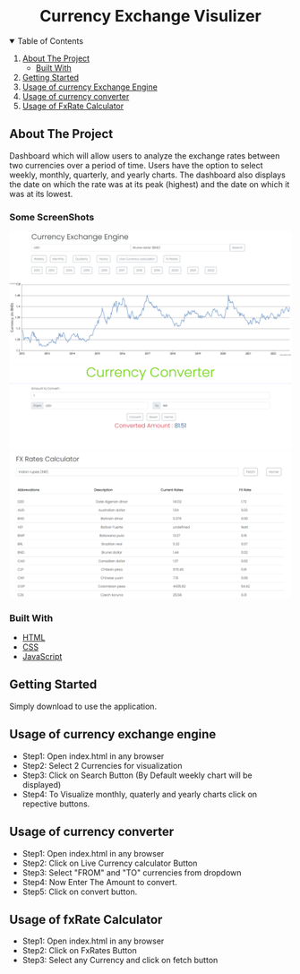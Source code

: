 
<!--
*** If you have a suggestion
*** that would make this better, please fork the repo and create a pull request
*** or simply open an issue with the tag "enhancement".
*** Thanks again! Now go create something AMAZING! :D
-->


<br />
<p align="center">

  <h1 align="center">Currency Exchange Visulizer</h1>



<!-- TABLE OF CONTENTS -->
<details open="open">
  <summary>Table of Contents</summary>
  <ol>
    <li>
      <a href="#about-the-project">About The Project</a>
      <ul>
        <li><a href="#built-with">Built With</a></li>
      </ul>
    </li>
    <li>
      <a href="#getting-started">Getting Started</a>
    </li>
    <li><a href="#Usage-of-currency-exchange-engine">Usage of currency Exchange Engine</a></li>
    <li><a href="#Usage-of-currency-exchange-engine">Usage of currency converter</a></li>
    <li><a href="#Usage-of-currency-exchange-engine">Usage of FxRate Calculator</a></li>
  </ol>
</details>



<!-- ABOUT THE PROJECT -->
## About The Project

Dashboard which will allow users to analyze the exchange rates between two currencies
over a period of time.
Users have the option to select weekly, monthly, quarterly, and yearly charts.
The dashboard also displays the date on which the rate was at its peak (highest) and
the date on which it was at its lowest.

### Some ScreenShots
![](images/img1.png)
![](images/img2.png)
![](images/img3.png)


### Built With


* [HTML](https://www.w3schools.com/html/)
* [CSS](https://www.w3schools.com/css/)
* [JavaScript](https://www.w3schools.com/js/)



<!-- GETTING STARTED -->
## Getting Started

Simply download to use the application.


<!-- USAGE EXAMPLES -->
## Usage of currency exchange engine
  <ul>
    <li>Step1: Open index.html in any browser</li>
    <li>Step2: Select 2 Currencies for visualization </li>
  <li>Step3: Click on Search Button (By Default weekly chart will be displayed) </li>
  <li>Step4: To Visualize monthly, quaterly and yearly charts click on repective buttons. </li>
</ul>


## Usage of currency converter
<ul>
  <li>Step1: Open index.html in any browser </li>
  <li>Step2: Click on Live Currency calculator Button </li>
  <li>Step3: Select "FROM" and "TO" currencies from dropdown </li>
  <li>Step4: Now Enter The Amount to convert. </li>
  <li>Step5: Click on convert button. </li>
</ul>


## Usage of fxRate Calculator
<ul>
  <li>Step1: Open index.html in any browser </li>
  <li>Step2: Click on FxRates Button </li>
  <li>Step3: Select any Currency and click on fetch button </li>
</ul>
